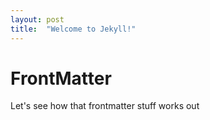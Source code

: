 ```yaml
---
layout: post
title:  "Welcome to Jekyll!"
---
```


# FrontMatter

Let's see how that frontmatter stuff works out
